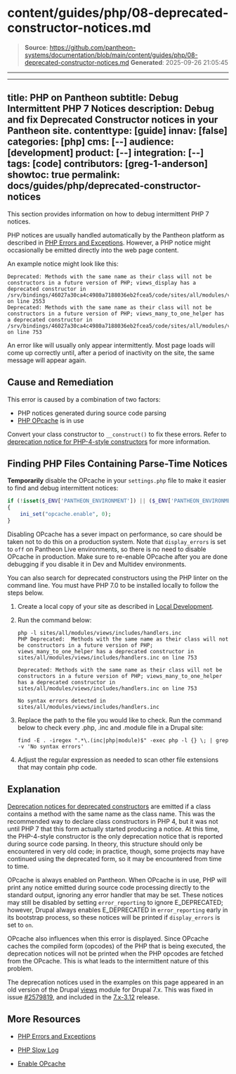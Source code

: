 # content/guides/php/08-deprecated-constructor-notices.md

> **Source**: https://github.com/pantheon-systems/documentation/blob/main/content/guides/php/08-deprecated-constructor-notices.md
> **Generated**: 2025-09-26 21:05:45

---

---
title: PHP on Pantheon
subtitle: Debug Intermittent PHP 7 Notices
description: Debug and fix Deprecated Constructor notices in your Pantheon site.
contenttype: [guide]
innav: [false]
categories: [php]
cms: [--]
audience: [development]
product: [--]
integration: [--]
tags: [code]
contributors: [greg-1-anderson]
showtoc: true
permalink: docs/guides/php/deprecated-constructor-notices
---

This section provides information on how to debug intermittent PHP 7 notices.

PHP notices are usually handled automatically by the Pantheon platform as described in [PHP Errors and Exceptions](/guides/php/php-errors). However, a PHP notice might occasionally be emitted directly into the web page content.

An example notice might look like this:

```none
Deprecated: Methods with the same name as their class will not be constructors in a future version of PHP; views_display has a deprecated constructor in /srv/bindings/46027a30ca4c4980a7188036eb2fcea5/code/sites/all/modules/views/includes/view.inc on line 2553
Deprecated: Methods with the same name as their class will not be constructors in a future version of PHP; views_many_to_one_helper has a deprecated constructor in /srv/bindings/46027a30ca4c4980a7188036eb2fcea5/code/sites/all/modules/views/includes/handlers.inc on line 753
```

An error like will usually only appear intermittently. Most page loads will come up correctly until, after a period of inactivity on the site, the same message will appear again.

## Cause and Remediation

This error is caused by a combination of two factors:

- PHP notices generated during source code parsing
- [PHP OPcache](https://www.php.net/manual/en/book.opcache.php) is in use

Convert your class constructor to `__construct()` to fix these errors. Refer to [deprecation notice for PHP-4-style constructors](https://secure.php.net/manual/en/migration70.deprecated.php#migration70.deprecated.php4-constructors) for more information.

## Finding PHP Files Containing Parse-Time Notices

**Temporarily** disable the OPcache in your `settings.php` file to make it easier to find and debug intermittent notices:

```php
if (!isset($_ENV['PANTHEON_ENVIRONMENT']) || ($_ENV['PANTHEON_ENVIRONMENT'] != 'live'))
{
    ini_set("opcache.enable", 0);
}
```

<Alert title="Warning" type="danger">

Disabling OPcache has a sever impact on performance, so care should be taken not to do this on a production system. Note that `display_errors` is set to `off` on Pantheon Live environments, so there is no need to disable OPcache in production. Make sure to re-enable OPcache after you are done debugging if you disable it in Dev and Multidev environments.

</Alert>

You can also search for deprecated constructors using the PHP linter on the command line. You must have PHP 7.0 to be installed locally to follow the steps below.

1. Create a local copy of your site as described in [Local Development](/guides/local-development).

1. Run the command below:

    ```bash{outputLines: 2-7}
    php -l sites/all/modules/views/includes/handlers.inc
    PHP Deprecated:  Methods with the same name as their class will not be constructors in a future version of PHP; views_many_to_one_helper has a deprecated constructor in sites/all/modules/views/includes/handlers.inc on line 753

    Deprecated: Methods with the same name as their class will not be constructors in a future version of PHP; views_many_to_one_helper has a deprecated constructor in sites/all/modules/views/includes/handlers.inc on line 753

    No syntax errors detected in sites/all/modules/views/includes/handlers.inc
    ```

1. Replace the path to the file you would like to check. Run the command below to check every .php, .inc and .module file in a Drupal site:

    ```bash{promptUser: user}
    find -E . -iregex ".*\.(inc|php|module)$" -exec php -l {} \; | grep -v 'No syntax errors'
    ```

1. Adjust the regular expression as needed to scan other file extensions that may contain php code.

## Explanation

[Deprecation notices for deprecated constructors](https://secure.php.net/manual/en/migration70.deprecated.php#migration70.deprecated.php4-constructors) are emitted if a class contains a method with the same name as the class name. This was the recommended way to declare class constructors in PHP 4, but it was not until PHP 7 that this form actually started producing a notice. At this time, the PHP-4-style constructor is the only deprecation notice that is reported during source code parsing. In theory, this structure should only be encountered in very old code; in practice, though, some projects may have continued using the deprecated form, so it may be encountered from time to time.

OPcache is always enabled on Pantheon. When OPcache is in use, PHP will print any notice emitted during source code processing directly to the standard output, ignoring any error handler that may be set. These notices may still be disabled by setting `error_reporting` to ignore E_DEPRECATED; however, Drupal always enables E_DEPRECATED in `error_reporting` early in its bootstrap process, so these notices will be printed if `display_errors` is set to `on`.

OPcache also influences when this error is displayed. Since OPcache caches the compiled form (opcodes) of the PHP that is being executed, the deprecation notices will not be printed when the PHP opcodes are fetched from the OPcache. This is what leads to the intermittent nature of this problem.

<Alert title="Note" type="info">

The deprecation notices used in the examples on this page appeared in an old version of the Drupal [views](https://www.drupal.org/project/views) module for Drupal 7.x. This was fixed in issue [#2579819](https://www.drupal.org/node/2579819), and included in the [7.x-3.12](https://www.drupal.org/project/views/releases/7.x-3.12) release.

</Alert>

## More Resources

- [PHP Errors and Exceptions](/guides/php/php-errors)

- [PHP Slow Log](/guides/php/php-slow-log)

- [Enable OPcache](/guides/frontend-performance/caching#enable-opcache)
